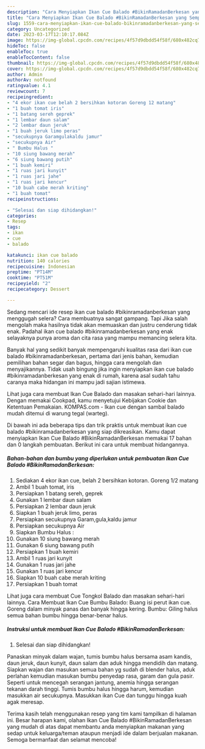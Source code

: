 ```yaml
---
description: "Cara Menyiapkan Ikan Cue Balado #BikinRamadanBerkesan yang Sempurna, Buat Buka Puasa Sempurna"
title: "Cara Menyiapkan Ikan Cue Balado #BikinRamadanBerkesan yang Sempurna, Buat Buka Puasa Sempurna"
slug: 1559-cara-menyiapkan-ikan-cue-balado-bikinramadanberkesan-yang-sempurna-buat-buka-puasa-sempurna
category: Uncategorized
date: 2023-03-17T12:10:17.084Z
image: https://img-global.cpcdn.com/recipes/4f57d9dbdd54f58f/680x482cq70/ikan-cue-balado-bikinramadanberkesan-foto-resep-utama.jpg
hideToc: false
enableToc: true
enableTocContent: false
thumbnail: https://img-global.cpcdn.com/recipes/4f57d9dbdd54f58f/680x482cq70/ikan-cue-balado-bikinramadanberkesan-foto-resep-utama.jpg
cover: https://img-global.cpcdn.com/recipes/4f57d9dbdd54f58f/680x482cq70/ikan-cue-balado-bikinramadanberkesan-foto-resep-utama.jpg
author: Admin
authorAv: notfound
ratingvalue: 4.1
reviewcount: 7
recipeingredient:
- "4 ekor ikan cue belah 2 bersihkan kotoran Goreng 12 matang"
- "1 buah tomat iris"
- "1 batang sereh geprek"
- "1 lembar daun salam"
- "2 lembar daun jeruk"
- "1 buah jeruk limo peras"
- "secukupnya Garamgulakaldu jamur"
- "secukupnya Air"
- " Bumbu Halus "
- "10 siung bawang merah"
- "6 siung bawang putih"
- "1 buah kemiri"
- "1 ruas jari kunyit"
- "1 ruas jari jahe"
- "1 ruas jari kencur"
- "10 buah cabe merah kriting"
- "1 buah tomat"
recipeinstructions:

- "Selesai dan siap dihidangkan!"
categories:
- Resep
tags:
- ikan
- cue
- balado

katakunci: ikan cue balado 
nutrition: 140 calories
recipecuisine: Indonesian
preptime: "PT14M"
cooktime: "PT51M"
recipeyield: "2"
recipecategory: Dessert

---
```



Sedang mencari ide resep ikan cue balado #bikinramadanberkesan yang menggugah selera? Cara membuatnya sangat gampang. Tapi Jika salah mengolah maka hasilnya tidak akan memuaskan dan justru cenderung tidak enak. Padahal ikan cue balado #bikinramadanberkesan yang enak selayaknya punya aroma dan cita rasa yang mampu memancing selera kita.


Banyak hal yang sedikit banyak mempengaruhi kualitas rasa dari ikan cue balado #bikinramadanberkesan, pertama dari jenis bahan, kemudian pemilihan bahan segar dan bagus, hingga cara mengolah dan menyajikannya. Tidak usah bingung jika ingin menyiapkan ikan cue balado #bikinramadanberkesan yang enak di rumah, karena asal sudah tahu caranya maka hidangan ini mampu jadi sajian istimewa.

Lihat juga cara membuat Ikan Cue Balado dan masakan sehari-hari lainnya. Dengan memakai Cookpad, kamu menyetujui Kebijakan Cookie dan Ketentuan Pemakaian. KOMPAS.com - Ikan cue dengan sambal balado mudah ditemui di warung tegal (warteg).


Di bawah ini ada beberapa tips dan trik praktis untuk membuat ikan cue balado #bikinramadanberkesan yang siap dikreasikan. Kamu dapat menyiapkan Ikan Cue Balado #BikinRamadanBerkesan memakai 17 bahan dan 0 langkah pembuatan. Berikut ini cara untuk membuat hidangannya.

<!--inarticleads1-->

##### Bahan-bahan dan bumbu yang diperlukan untuk pembuatan Ikan Cue Balado #BikinRamadanBerkesan:

1. Sediakan 4 ekor ikan cue, belah 2 bersihkan kotoran. Goreng 1/2 matang
1. Ambil 1 buah tomat, iris
1. Persiapkan 1 batang sereh, geprek
1. Gunakan 1 lembar daun salam
1. Persiapkan 2 lembar daun jeruk
1. Siapkan 1 buah jeruk limo, peras
1. Persiapkan secukupnya Garam,gula,kaldu jamur
1. Persiapkan secukupnya Air
1. Siapkan  Bumbu Halus :
1. Gunakan 10 siung bawang merah
1. Gunakan 6 siung bawang putih
1. Persiapkan 1 buah kemiri
1. Ambil 1 ruas jari kunyit
1. Gunakan 1 ruas jari jahe
1. Gunakan 1 ruas jari kencur
1. Siapkan 10 buah cabe merah kriting
1. Persiapkan 1 buah tomat


Lihat juga cara membuat Cue Tongkol Balado dan masakan sehari-hari lainnya. Cara Membuat Ikan Cue Bumbu Balado: Buang isi perut ikan cue. Goreng dalam minyak panas dan banyak hingga kering. Bumbu: Giling halus semua bahan bumbu hingga benar-benar halus. 

<!--inarticleads2-->

##### Instruksi untuk membuat Ikan Cue Balado #BikinRamadanBerkesan:


1. Selesai dan siap dihidangkan!

Panaskan minyak dalam wajan, tumis bumbu halus bersama asam kandis, daun jeruk, daun kunyit, daun salam dan aduk hingga mendidih dan matang. Siapkan wajan dan masukan semua bahan yg sudah di blender halus, aduk perlahan kemudian masukan bumbu penyedap rasa, garam dan gula pasir. Seperti untuk mencegah serangan jantung, anemia hingga serangan tekanan darah tinggi. Tumis bumbu halus hingga harum, kemudian masukkan air secukupnya. Masukkan ikan Cue dan tunggu hingga kuah agak meresap. 

Terima kasih telah menggunakan resep yang tim kami tampilkan di halaman ini. Besar harapan kami, olahan Ikan Cue Balado #BikinRamadanBerkesan yang mudah di atas dapat membantu anda menyiapkan makanan yang sedap untuk keluarga/teman ataupun menjadi ide dalam berjualan makanan. Semoga bermanfaat dan selamat mencoba!
